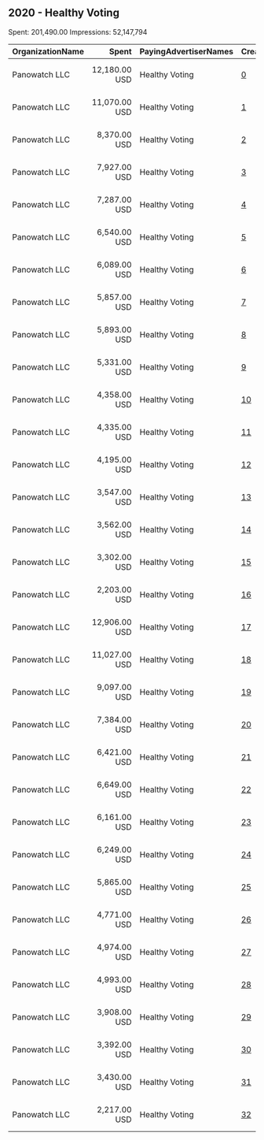 ## 2020 - Healthy Voting 
Spent: 201,490.00
Impressions: 52,147,794

|OrganizationName|Spent|PayingAdvertiserNames|CreativeUrls|Impressions|Genders|AgeBrackets|CountryCodes|BillingAddresses|CandidateBallotInformation|
|:---|---:|:---|:---|---:|:---|:---|:---|:---|:---|
|Panowatch  LLC|12,180.00 USD|Healthy Voting|[0](https://www.snap.com/political-ads/asset/b03fa6ddaefb4705f196a1e1d7e6fb44512f5acdd51b70b14a72bc5d9719c133?mediaType=mp4)|5,080,887||18+|united states|"8207 Taunton Pl,West Springfield,22152,US"|Healthy Voting|
|Panowatch  LLC|11,070.00 USD|Healthy Voting|[1](https://www.snap.com/political-ads/asset/fba2ccb5ed893097f3b83c1d47a01e5df99a8c6f47bf5fb1ec7e66904dd9a9d8?mediaType=mp4)|4,616,737||18+|united states|"8207 Taunton Pl,West Springfield,22152,US"|Healthy Voting|
|Panowatch  LLC|8,370.00 USD|Healthy Voting|[2](https://www.snap.com/political-ads/asset/4b801fa5009f1d2e25bc160a6cf15d223a8a14d0ed24f073e414cd861a9d506d?mediaType=mp4)|3,805,374||18+|united states|"8207 Taunton Pl,West Springfield,22152,US"|Healthy Voting|
|Panowatch  LLC|7,927.00 USD|Healthy Voting|[3](https://www.snap.com/political-ads/asset/ecbbbcb725d1eb72b6ab2d39e29c90591ec5f8d45803e53a652ba637f0bbf816?mediaType=mp4)|3,600,711||18+|united states|"8207 Taunton Pl,West Springfield,22152,US"|Healthy Voting|
|Panowatch  LLC|7,287.00 USD|Healthy Voting|[4](https://www.snap.com/political-ads/asset/496a7fc6e095a15b75258c525ff92fe99afd9c1a62ce33bd241dbd9aac557b40?mediaType=mp4)|3,194,247||18+|united states|"8207 Taunton Pl,West Springfield,22152,US"|Healthy Voting|
|Panowatch  LLC|6,540.00 USD|Healthy Voting|[5](https://www.snap.com/political-ads/asset/571597e46fc05b2006eb500e6cebb4a5de48de24933add79bf52446ccef01bec?mediaType=mp4)|2,907,333||18+|united states|"8207 Taunton Pl,West Springfield,22152,US"|Healthy Voting|
|Panowatch  LLC|6,089.00 USD|Healthy Voting|[6](https://www.snap.com/political-ads/asset/e8a8bdcfaccd9a2cb474fc5c9e2f2326c132832c8195e0ba9aab251f0f4578c5?mediaType=mp4)|2,668,760||18+|united states|"8207 Taunton Pl,West Springfield,22152,US"|Healthy Voting|
|Panowatch  LLC|5,857.00 USD|Healthy Voting|[7](https://www.snap.com/political-ads/asset/dd43c5ad8727c34a3c0bb81a71af1f7278c37d17fb2d782f47fb7a958a170eba?mediaType=mp4)|2,604,789||18+|united states|"8207 Taunton Pl,West Springfield,22152,US"|Healthy Voting|
|Panowatch  LLC|5,893.00 USD|Healthy Voting|[8](https://www.snap.com/political-ads/asset/2f0a7db333616a3b493e26d89fb107a24d61eabdb845c7cd7226a3bc9613f55a?mediaType=mp4)|2,448,856||18+|united states|"8207 Taunton Pl,West Springfield,22152,US"|Healthy Voting|
|Panowatch  LLC|5,331.00 USD|Healthy Voting|[9](https://www.snap.com/political-ads/asset/68993006e2eaf4bc354ce984129d5be89b22051c13acad3a8220aa8f5f705cbc?mediaType=mp4)|2,209,235||18+|united states|"8207 Taunton Pl,West Springfield,22152,US"|Healthy Voting|
|Panowatch  LLC|4,358.00 USD|Healthy Voting|[10](https://www.snap.com/political-ads/asset/6042bceea45d0f5a883647308097f21ba95082c9f6bfaf83ce1faa779a77d4ce?mediaType=mp4)|1,972,258||18+|united states|"8207 Taunton Pl,West Springfield,22152,US"|Healthy Voting|
|Panowatch  LLC|4,335.00 USD|Healthy Voting|[11](https://www.snap.com/political-ads/asset/addb56bf39abf92810bb0a330198b5cac4dbdf0c01a59f54df6194599151532e?mediaType=mp4)|1,962,753||18+|united states|"8207 Taunton Pl,West Springfield,22152,US"|Healthy Voting|
|Panowatch  LLC|4,195.00 USD|Healthy Voting|[12](https://www.snap.com/political-ads/asset/00b953652629c4b18715c171809a17490ebf16d09af47b377f10c8865009569c?mediaType=mp4)|1,897,662||18+|united states|"8207 Taunton Pl,West Springfield,22152,US"|Healthy Voting|
|Panowatch  LLC|3,547.00 USD|Healthy Voting|[13](https://www.snap.com/political-ads/asset/fb51cbf5c7fbc9f69d5711713a518c5caa84173acab4e0862dc7ff8b3b95592d?mediaType=mp4)|1,576,259||18+|united states|"8207 Taunton Pl,West Springfield,22152,US"|Healthy Voting|
|Panowatch  LLC|3,562.00 USD|Healthy Voting|[14](https://www.snap.com/political-ads/asset/280d20c734a876f799863a68bb9e16422831e3f5453c4204f74afd152108983f?mediaType=mp4)|1,569,801||18+|united states|"8207 Taunton Pl,West Springfield,22152,US"|Healthy Voting|
|Panowatch  LLC|3,302.00 USD|Healthy Voting|[15](https://www.snap.com/political-ads/asset/aa471c53a10c55d1f6a6f785185e34c4ede4344df47e787d95782335b54ce18b?mediaType=mp4)|1,374,384||18+|united states|"8207 Taunton Pl,West Springfield,22152,US"|Healthy Voting|
|Panowatch  LLC|2,203.00 USD|Healthy Voting|[16](https://www.snap.com/political-ads/asset/6cb23b2c0786eadaf1da2fb7f38b1dc6b3fe02bfd486971c37760f2020fa2ff5?mediaType=mp4)|998,532||18+|united states|"8207 Taunton Pl,West Springfield,22152,US"|Healthy Voting|
|Panowatch  LLC|12,906.00 USD|Healthy Voting|[17](https://www.snap.com/political-ads/asset/b03fa6ddaefb4705f196a1e1d7e6fb44512f5acdd51b70b14a72bc5d9719c133?mediaType=mp4)|972,344||18+|united states|"8207 Taunton Pl,West Springfield,22152,US"|Healthy Voting|
|Panowatch  LLC|11,027.00 USD|Healthy Voting|[18](https://www.snap.com/political-ads/asset/fba2ccb5ed893097f3b83c1d47a01e5df99a8c6f47bf5fb1ec7e66904dd9a9d8?mediaType=mp4)|820,515||18+|united states|"8207 Taunton Pl,West Springfield,22152,US"|Healthy Voting|
|Panowatch  LLC|9,097.00 USD|Healthy Voting|[19](https://www.snap.com/political-ads/asset/4b801fa5009f1d2e25bc160a6cf15d223a8a14d0ed24f073e414cd861a9d506d?mediaType=mp4)|726,047||18+|united states|"8207 Taunton Pl,West Springfield,22152,US"|Healthy Voting|
|Panowatch  LLC|7,384.00 USD|Healthy Voting|[20](https://www.snap.com/political-ads/asset/e8a8bdcfaccd9a2cb474fc5c9e2f2326c132832c8195e0ba9aab251f0f4578c5?mediaType=mp4)|583,292||18+|united states|"8207 Taunton Pl,West Springfield,22152,US"|Healthy Voting|
|Panowatch  LLC|6,421.00 USD|Healthy Voting|[21](https://www.snap.com/political-ads/asset/ecbbbcb725d1eb72b6ab2d39e29c90591ec5f8d45803e53a652ba637f0bbf816?mediaType=mp4)|514,459||18+|united states|"8207 Taunton Pl,West Springfield,22152,US"|Healthy Voting|
|Panowatch  LLC|6,649.00 USD|Healthy Voting|[22](https://www.snap.com/political-ads/asset/571597e46fc05b2006eb500e6cebb4a5de48de24933add79bf52446ccef01bec?mediaType=mp4)|510,243||18+|united states|"8207 Taunton Pl,West Springfield,22152,US"|Healthy Voting|
|Panowatch  LLC|6,161.00 USD|Healthy Voting|[23](https://www.snap.com/political-ads/asset/496a7fc6e095a15b75258c525ff92fe99afd9c1a62ce33bd241dbd9aac557b40?mediaType=mp4)|489,747||18+|united states|"8207 Taunton Pl,West Springfield,22152,US"|Healthy Voting|
|Panowatch  LLC|6,249.00 USD|Healthy Voting|[24](https://www.snap.com/political-ads/asset/68993006e2eaf4bc354ce984129d5be89b22051c13acad3a8220aa8f5f705cbc?mediaType=mp4)|456,259||18+|united states|"8207 Taunton Pl,West Springfield,22152,US"|Healthy Voting|
|Panowatch  LLC|5,865.00 USD|Healthy Voting|[25](https://www.snap.com/political-ads/asset/dd43c5ad8727c34a3c0bb81a71af1f7278c37d17fb2d782f47fb7a958a170eba?mediaType=mp4)|442,351||18+|united states|"8207 Taunton Pl,West Springfield,22152,US"|Healthy Voting|
|Panowatch  LLC|4,771.00 USD|Healthy Voting|[26](https://www.snap.com/political-ads/asset/6042bceea45d0f5a883647308097f21ba95082c9f6bfaf83ce1faa779a77d4ce?mediaType=mp4)|387,793||18+|united states|"8207 Taunton Pl,West Springfield,22152,US"|Healthy Voting|
|Panowatch  LLC|4,974.00 USD|Healthy Voting|[27](https://www.snap.com/political-ads/asset/fac090cfce7eedb73446c32682b3cb8f95d6684800733b94b4d3a18825c8dafe?mediaType=mp4)|382,338||18+|united states|"8207 Taunton Pl,West Springfield,22152,US"|Healthy Voting|
|Panowatch  LLC|4,993.00 USD|Healthy Voting|[28](https://www.snap.com/political-ads/asset/2f0a7db333616a3b493e26d89fb107a24d61eabdb845c7cd7226a3bc9613f55a?mediaType=mp4)|368,107||18+|united states|"8207 Taunton Pl,West Springfield,22152,US"|Healthy Voting|
|Panowatch  LLC|3,908.00 USD|Healthy Voting|[29](https://www.snap.com/political-ads/asset/addb56bf39abf92810bb0a330198b5cac4dbdf0c01a59f54df6194599151532e?mediaType=mp4)|313,505||18+|united states|"8207 Taunton Pl,West Springfield,22152,US"|Healthy Voting|
|Panowatch  LLC|3,392.00 USD|Healthy Voting|[30](https://www.snap.com/political-ads/asset/8d83575f4d0c1092512f056773274abf1925fe60ee75ecfc1c86cbb508632f1e?mediaType=mp4)|261,085||18+|united states|"8207 Taunton Pl,West Springfield,22152,US"|Healthy Voting|
|Panowatch  LLC|3,430.00 USD|Healthy Voting|[31](https://www.snap.com/political-ads/asset/7bd7fed9a9cb7149e63689e8b17c24c7934be8da5864fc00636d9ed231a31c00?mediaType=mp4)|255,143||18+|united states|"8207 Taunton Pl,West Springfield,22152,US"|Healthy Voting|
|Panowatch  LLC|2,217.00 USD|Healthy Voting|[32](https://www.snap.com/political-ads/asset/ad5fd3cb3860a3754f01acbdefd7a0f520db8d85af7eccc7c2d843a0a9ac58bf?mediaType=mp4)|175,988||18+|united states|"8207 Taunton Pl,West Springfield,22152,US"|Healthy Voting|

